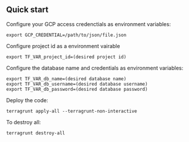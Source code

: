 ## Quick start


Configure your GCP access credenctials as environment variables:

```
export GCP_CREDENTIAL=/path/to/json/file.json
```

Configure project id as a environment vairable

```
export TF_VAR_project_id=(desired project id)
```


Configure the database name and credentials as environment variables:

```
export TF_VAR_db_name=(desired database name)
export TF_VAR_db_username=(desired database username)
export TF_VAR_db_password=(desired database password)
```



Deploy the code:

```
terragrunt apply-all --terragrunt-non-interactive
```

To destroy all:

```
terragrunt destroy-all
```
